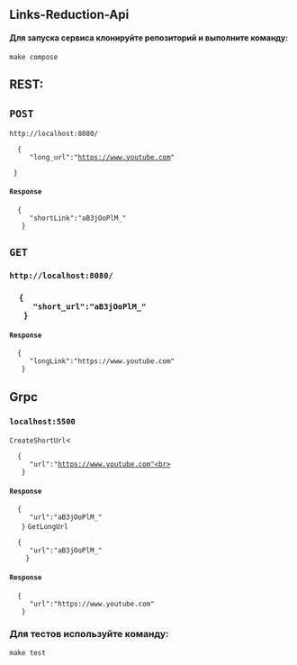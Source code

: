 <h2>Links-Reduction-Api</h2>

<h4>Для запуска сервиса клонируйте репозиторий и выполните команду:</h4>
<code>make compose</code>
<h2>REST:</h2>

<h2><code>POST</code></h2>

<code>http://localhost:8080/ </code> 

<code>&nbsp;&nbsp;{<br>&nbsp; &nbsp;&nbsp;&nbsp;"long_url":"https://www.youtube.com" <br>&nbsp; &nbsp;}</code>

<h4><code>Response</code></h4>
<code>&nbsp;&nbsp;{<br>&nbsp; &nbsp;&nbsp;&nbsp;"shortLink":"aB3jOoPlM_" <br>&nbsp;&nbsp; }</code>

<h2><code>GET</code></h2>

<h3><code>http://localhost:8080/ </code></h3>

<h3><code>&nbsp;&nbsp;{<br>&nbsp; &nbsp;&nbsp;&nbsp;"short_url":"aB3jOoPlM_"<br>&nbsp;&nbsp;&nbsp;}</code>

<h4><code>Response</code></h4>
<code>&nbsp;&nbsp;{<br>&nbsp;&nbsp;&nbsp;&nbsp;&nbsp;"longLink":"https://www.youtube.com" <br>&nbsp;&nbsp; }</code>

<h2>Grpc</h2>

<h3><code>localhost:5500</code></h3>

<code>CreateShortUrl</code><

<code>&nbsp;&nbsp;{<br>&nbsp; &nbsp;&nbsp;&nbsp;"url":"https://www.youtube.com"<br> &nbsp;&nbsp; } </code>
<h4><code>Response</code></h4>
<code>&nbsp;&nbsp;{<br>&nbsp;&nbsp;&nbsp;&nbsp;&nbsp;"url":"aB3jOoPlM_" <br>&nbsp;&nbsp; }</code>
<code>GetLongUrl</code>

<code>&nbsp;&nbsp;{<br>&nbsp; &nbsp;&nbsp;&nbsp;"url":"aB3jOoPlM_"<br> &nbsp;&nbsp; } </code>
<h4><code>Response</code></h4>
<code>&nbsp;&nbsp;{<br>&nbsp;&nbsp;&nbsp;&nbsp;&nbsp;"url":"https://www.youtube.com" <br>&nbsp;&nbsp; }</code></h3>

<h3>Для тестов используйте команду:</h3>
<code>make test</code>


